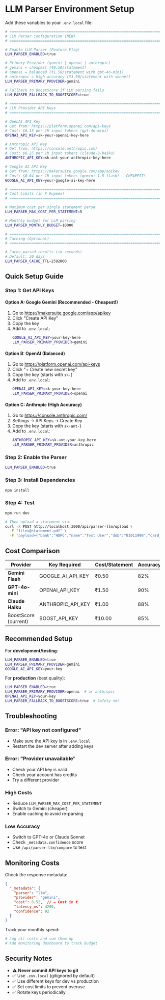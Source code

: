 # LLM Parser Environment Setup

Add these variables to your `.env.local` file:

```bash
# =============================================================================
# LLM Parser Configuration (NEW)
# =============================================================================

# Enable LLM Parser (Feature Flag)
LLM_PARSER_ENABLED=true

# Primary Provider (gemini | openai | anthropic)
# gemini = cheapest (₹0.50/statement)
# openai = balanced (₹1.50/statement with gpt-4o-mini)
# anthropic = high accuracy (₹3.50/statement with sonnet)
LLM_PARSER_PRIMARY_PROVIDER=gemini

# Fallback to BoostScore if LLM parsing fails
LLM_PARSER_FALLBACK_TO_BOOSTSCORE=true

# =============================================================================
# LLM Provider API Keys
# =============================================================================

# OpenAI API Key
# Get from: https://platform.openai.com/api-keys
# Cost: $0.15 per 1M input tokens (gpt-4o-mini)
OPENAI_API_KEY=sk-your-openai-key-here

# Anthropic API Key  
# Get from: https://console.anthropic.com/
# Cost: $0.25 per 1M input tokens (claude-3-haiku)
ANTHROPIC_API_KEY=sk-ant-your-anthropic-key-here

# Google AI API Key
# Get from: https://makersuite.google.com/app/apikey
# Cost: $0.04 per 1M input tokens (gemini-1.5-flash) - CHEAPEST!
GOOGLE_AI_API_KEY=your-google-ai-key-here

# =============================================================================
# Cost Limits (in ₹ Rupees)
# =============================================================================

# Maximum cost per single statement parse
LLM_PARSER_MAX_COST_PER_STATEMENT=5

# Monthly budget for LLM parsing
LLM_PARSER_MONTHLY_BUDGET=10000

# =============================================================================
# Caching (Optional)
# =============================================================================

# Cache parsed results (in seconds)
# Default: 30 days
LLM_PARSER_CACHE_TTL=2592000
```

## Quick Setup Guide

### Step 1: Get API Keys

#### Option A: Google Gemini (Recommended - Cheapest!)
1. Go to https://makersuite.google.com/app/apikey
2. Click "Create API Key"
3. Copy the key
4. Add to `.env.local`:
   ```bash
   GOOGLE_AI_API_KEY=your-key-here
   LLM_PARSER_PRIMARY_PROVIDER=gemini
   ```

#### Option B: OpenAI (Balanced)
1. Go to https://platform.openai.com/api-keys
2. Click "+ Create new secret key"
3. Copy the key (starts with `sk-`)
4. Add to `.env.local`:
   ```bash
   OPENAI_API_KEY=sk-your-key-here
   LLM_PARSER_PRIMARY_PROVIDER=openai
   ```

#### Option C: Anthropic (High Accuracy)
1. Go to https://console.anthropic.com/
2. Settings → API Keys → Create Key
3. Copy the key (starts with `sk-ant-`)
4. Add to `.env.local`:
   ```bash
   ANTHROPIC_API_KEY=sk-ant-your-key-here
   LLM_PARSER_PRIMARY_PROVIDER=anthropic
   ```

### Step 2: Enable the Parser
```bash
LLM_PARSER_ENABLED=true
```

### Step 3: Install Dependencies
```bash
npm install
```

### Step 4: Test
```bash
npm run dev

# Then upload a statement via:
curl -X POST http://localhost:3000/api/parser-llm/upload \
  -F "file=@statement.pdf" \
  -F 'payload={"bank":"HDFC","name":"Test User","dob":"01011990","card_no":"1234"}'
```

## Cost Comparison

| Provider | Key Required | Cost/Statement | Accuracy | Speed |
|----------|-------------|----------------|----------|-------|
| **Gemini Flash** | GOOGLE_AI_API_KEY | ₹0.50 | 82% | 3-5s |
| **GPT-4o-mini** | OPENAI_API_KEY | ₹1.50 | 90% | 5-8s |
| **Claude Haiku** | ANTHROPIC_API_KEY | ₹1.00 | 88% | 4-6s |
| BoostScore (current) | BOOST_API_KEY | ₹10.00 | 85% | 15-30s |

## Recommended Setup

For **development/testing**:
```bash
LLM_PARSER_ENABLED=true
LLM_PARSER_PRIMARY_PROVIDER=gemini
GOOGLE_AI_API_KEY=your-key
```

For **production** (best quality):
```bash
LLM_PARSER_ENABLED=true
LLM_PARSER_PRIMARY_PROVIDER=openai  # or anthropic
OPENAI_API_KEY=your-key
LLM_PARSER_FALLBACK_TO_BOOSTSCORE=true  # Safety net
```

## Troubleshooting

### Error: "API key not configured"
- Make sure the API key is in `.env.local`
- Restart the dev server after adding keys

### Error: "Provider unavailable"
- Check your API key is valid
- Check your account has credits
- Try a different provider

### High Costs
- Reduce `LLM_PARSER_MAX_COST_PER_STATEMENT`
- Switch to Gemini (cheaper)
- Enable caching to avoid re-parsing

### Low Accuracy
- Switch to GPT-4o or Claude Sonnet
- Check `_metadata.confidence` score
- Use `/api/parser-llm/compare` to test

## Monitoring Costs

Check the response metadata:
```json
{
  "_metadata": {
    "parser": "llm",
    "provider": "gemini",
    "cost": 0.52,  // ← Cost in ₹
    "latency_ms": 4200,
    "confidence": 92
  }
}
```

Track your monthly spend:
```bash
# Log all costs and sum them up
# Add monitoring dashboard to track budget
```

## Security Notes

- ⚠️ **Never commit API keys to git**
- ✅ Use `.env.local` (gitignored by default)
- ✅ Use different keys for dev vs production
- ✅ Set cost limits to prevent overuse
- ✅ Rotate keys periodically




